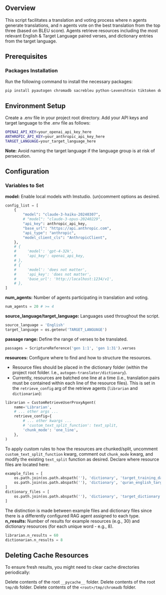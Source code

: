 ## Overview
This script facilitates a translation and voting process where n agents generate translations, and n agents vote on the best translation from the top three (based on BLEU score). Agents retrieve resources including the most relevant English & Target Language paired verses, and dictionary entries from the target language.

## Prerequisites
### Packages Installation
Run the following command to install the necessary packages:

```bash
pip install pyautogen chromadb sacrebleu python-Levenshtein tiktoken dotenv 
```

## Environment Setup
Create a .env file in your project root directory.
Add your API keys and target language to the .env file as follows:

```bash
OPENAI_API_KEY=your_openai_api_key_here
ANTHROPIC_API_KEY=your_anthropic_api_key_here
TARGET_LANGUAGE=your_target_language_here
```
**Note:** Avoid naming the target language if the language group is at risk of persecution.

## Configuration
### Variables to Set
**model:** Enable local models with lmstudio. (un)comment options as desired.
```python
config_list = [
    {
        "model": "claude-3-haiku-20240307",
        # "model": "claude-3-opus-20240229",
        "api_key": anthropic_api_key,
        "base_url": "https://api.anthropic.com",
        "api_type": "anthropic",
        "model_client_cls": "AnthropicClient",
    },
    # {
    #     'model': 'gpt-4-32k',
    #     'api_key': openai_api_key,
    # },
    # {
    #     'model': 'does not matter',
    #     'api_key': 'does not matter',
    #     'base_url': 'http://localhost:1234/v1',
    # },    
]
```
**num_agents:** Number of agents participating in translation and voting.
```python
num_agents = 20 # >= 4
```
**source_language/target_language:** Languages used throughout the script.
```python
source_language = 'English'
target_language = os.getenv('TARGET_LANGUAGE')
```
**passage range:** Define the range of verses to be translated.
```python
passages = ScriptureReference('gen 1:1', 'gen 1:31').verses
```
**resources:** Configure where to find and how to structure the resources. 
- Resource files should be placed in the dictionary folder (within the project root folder. I.e., `autogen-translator/dictionary`).
- Currently, resources are batched one line at a time (i.e., translation pairs must be contained within each line of the resource files). This is set in the `retrieve_config` arg of the retrieve agents (`librarian` and `dictionarian`):
```python
librarian = CustomRetrieveUserProxyAgent(
    name='Librarian',
    # ... other args ...
    retrieve_config={
        # ... other kwargs ...
        # 'custom_text_split_function': text_split,
        'chunk_mode': 'one_line',
    },
)
```
To apply custom rules to how the resources are chunked/split, uncomment `custom_text_split_function` kwarg, comment out `chunk_mode` kwarg, and modify the existing `text_split` function as desired.
Declare where resource files are located here:
```python
example_files = [
    os.path.join(os.path.abspath(''), 'dictionary', 'target_training_dataset_joined.txt'),
    os.path.join(os.path.abspath(''), 'dictionary', 'quran_english_target_joined.txt'),
]
dictionary_files = [
    os.path.join(os.path.abspath(''), 'dictionary', 'target_dictionary.txt'),
]
```
The distinction is made between example files and dictionary files since there is a differently configured RAG agent assigned to each type.
**n_results:** Number of results for example resources (e.g., 30) and dictionary resources (for each unique word - e.g., 8).
```python
librarian.n_results = 60
dictionarian.n_results = 8 
```

## Deleting Cache Resources
To ensure fresh results, you might need to clear cache directories periodically:

Delete contents of the root `__pycache__` folder.
Delete contents of the root `tmp/db` folder.
Delete contents of the `<root>/tmp/chromadb` folder.